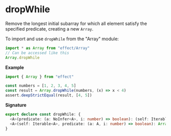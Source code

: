 # dropWhile

Remove the longest initial subarray for which all element satisfy the specified predicate, creating a new `Array`.

To import and use `dropWhile` from the "Array" module:

```ts
import * as Array from "effect/Array"
// Can be accessed like this
Array.dropWhile
```

**Example**

```ts
import { Array } from "effect"

const numbers = [1, 2, 3, 4, 5]
const result = Array.dropWhile(numbers, (x) => x < 4)
assert.deepStrictEqual(result, [4, 5])
```

**Signature**

```ts
export declare const dropWhile: {
  <A>(predicate: (a: NoInfer<A>, i: number) => boolean): (self: Iterable<A>) => Array<A>
  <A>(self: Iterable<A>, predicate: (a: A, i: number) => boolean): Array<A>
}
```
